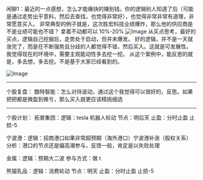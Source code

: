 
闲聊1：最近的一点感想，怎么才能痛快的赚到钱。你的逻辑别人知道了后（可能是通过走势出乎意料，然后去查找，也觉得非常好），也觉得非常非常有道理，非常愿意买入。
非常典型的例子就是，这次胜宏科技业绩爆炸，那么他的供应商是不是业绩可能也不错？
拿着不动都可以 10%-20%
![Image](https://github.com/user-attachments/assets/0a6f24e3-d863-478f-b9e9-645881165aa6)
 从买点思考，最好的买点，逻辑自己挖掘后，走势处于启动，但并未爆发。
好的逻辑，并不是一天就涨完了，而是在不断强势且分歧的人都觉得不错，然后买入。这就是可发展性。
我觉得现在的环境中，需要主观能动性多去挖一挖。
从这个案例中，能反思的就是，多去想，多去挖。不是基于大家已经看到的。

![Image](https://github.com/user-attachments/assets/4ef8c88f-9b36-48ae-84c0-643b726936d2)


---

个股复盘：
酷特智能：怎么对待波动，通过这个我觉得可以很好的，反思。如果把把都是微盈到微亏，那么买入就更应该精挑细选

----

个股计划：
拓普集团：逻辑：tesla 机器人轮动 节点：明后天 止盈：分时止盈 止损-5

宁波港：逻辑：招商港口如果非常超预期（海外港口）宁波港补涨（股权关系） 
分析：港口的节点还是偏高潮参与，反馈一般，肯定是以失败处理

金属：逻辑：预期大二波 参与方式：做 t

熊猫乳品：逻辑：消费轮动 节点：明天 止盈：分时止盈 止损-5
